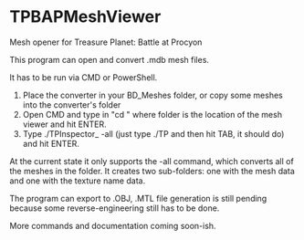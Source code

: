 # TPBAPMeshViewer
Mesh opener for Treasure Planet: Battle at Procyon 

This program can open and convert .mdb mesh files.

It has to be run via CMD or PowerShell.
1. Place the converter in your BD_Meshes folder, or copy some meshes into the converter's folder 
2. Open CMD and type in "cd <folder>" where folder is the location of the mesh viewer and hit ENTER.
3. Type ./TPInspector_<version> -all (just type ./TP and then hit TAB, it should do) and hit ENTER.

At the current state it only supports the -all command, which converts all of the meshes in the folder.
It creates two sub-folders: one with the mesh data and one with the texture name data.

The program can export to .OBJ, .MTL file generation is still pending because some reverse-engineering still has to be done.

More commands and documentation coming soon-ish.
